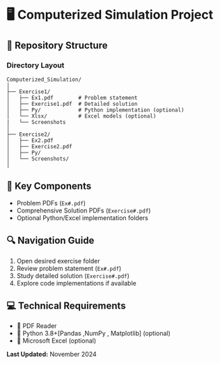 # 🖥️ Computerized Simulation Project

## 🌟 Repository Structure

### Directory Layout
```
Computerized_Simulation/
│
├── Exercise1/
│   ├── Ex1.pdf        # Problem statement
│   ├── Exercise1.pdf  # Detailed solution
│   ├── Py/            # Python implementation (optional)
│   └── Xlsx/          # Excel models (optional)
|   └── Screenshots       
│
├── Exercise2/
│   ├── Ex2.pdf
│   ├── Exercise2.pdf
│   ├── Py/
│   └── Screenshots/
│
```

## 📝 Key Components
- Problem PDFs (`Ex#.pdf`)
- Comprehensive Solution PDFs (`Exercise#.pdf`)
- Optional Python/Excel implementation folders

## 🔍 Navigation Guide
1. Open desired exercise folder
2. Review problem statement (`Ex#.pdf`)
3. Study detailed solution (`Exercise#.pdf`)
4. Explore code implementations if available

## 💻 Technical Requirements
- 📄 PDF Reader
- 🐍 Python 3.8+[Pandas ,NumPy , Matplotlib] (optional)
- 📑 Microsoft Excel (optional)


**Last Updated:** November 2024
